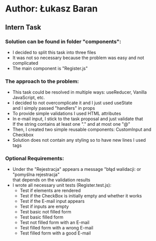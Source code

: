 # Author: Łukasz Baran

## Intern Task

### Solution can be found in folder "components":

- I decided to split this task into three files
- It was not so necessary because the problem was easy and not complicated
- The main component is "Register.js"

### The approach to the problem:

- This task could be resolved in multiple ways: useReducer, Vanilla JavaScript, etc.
- I decided to not overcomplicate it and I just used useState\
  and I simply passed "handlers" in props
- To provide simple validations I used HTML attributes
- In e-mail input, I stick to the task proposal and just validate that\
  If the string contains at least one "." and at most one "@"
- Then, I created two simple reusable components: CustomInput and Checkbox
- Solution does not contain any styling so to have new lines I used <br/> tags

### Optional Requirements:

- Under the "Rejestracja" appears a message "błąd walidacji: or "pomyślna rejestracja"\
  that depends on the validation results
- I wrote all necessary unit tests (Register.test.js):
  - Test if elements are rendered
  - Test if the CheckBox is initially empty and whether it works
  - Test if the E-mail input appears
  - Test if inputs are empty
  - Test basic not filled form
  - Test basic filled form
  - Test not filled form with an E-mail
  - Test filled form with a wrong E-mail
  - Test filled form with a good E-mail
